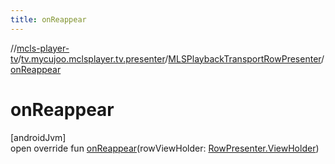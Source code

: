 ```yaml
---
title: onReappear
---
```

//[mcls-player-tv](../../../index.html)/[tv.mycujoo.mclsplayer.tv.presenter](../index.html)/[MLSPlaybackTransportRowPresenter](index.html)/[onReappear](on-reappear.html)



# onReappear



[androidJvm]\
open override fun [onReappear](on-reappear.html)(rowViewHolder: [RowPresenter.ViewHolder](https://developer.android.com/reference/kotlin/androidx/leanback/widget/RowPresenter.ViewHolder.html))




